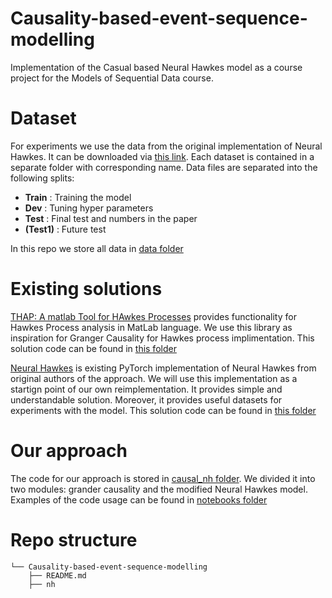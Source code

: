# Causality-based-event-sequence-modelling
Implementation of the Casual based Neural Hawkes model as a course project for the Models of Sequential Data course.

# Dataset
For experiments we use the data from the original implementation of Neural Hawkes. 
It can be downloaded via [this link](https://drive.google.com/drive/folders/0BwqmV0EcoUc8UklIR1BKV25YR1U?resourcekey=0-OrlU87jyc1m-dVMmY5aC4w&usp=sharing).
Each dataset is contained in a separate folder with corresponding name. 
Data files are separated into the following splits:
* **Train** : Training the model
* **Dev** : Tuning hyper parameters
* **Test** : Final test and numbers in the paper
* **(Test1)** : Future test

In this repo we store all data in [data folder](data/)

# Existing solutions
[THAP: A matlab Tool for HAwkes Processes](https://github.com/HongtengXu/Hawkes-Process-Toolkit) provides functionality for Hawkes Process analysis in MatLab language.
We use this library as inspiration for Granger Causality for Hawkes process implimentation.
This solution code can be found in [this folder](related_implementations/Hawkes-Process-Toolkit-master)

[Neural Hawkes](https://github.com/xiao03/nh) is existing PyTorch implementation of Neural Hawkes from original authors of the approach. 
We will use this implementation as a startign point of our own reimplementation. 
It provides simple and understandable solution. 
Moreover, it provides useful datasets for experiments with the model. 
This solution code can be found in [this folder](related_implementations/nh-master)

# Our approach
The code for our approach is stored in [causal_nh folder](causal_nh/).
We divided it into two modules: grander causality and the modified Neural Hawkes model.
Examples of the code usage can be found in [notebooks folder](causal_nh/notebooks/)


# Repo structure
``` 
└── Causality-based-event-sequence-modelling
    ├── README.md
    ├── nh


``` 

